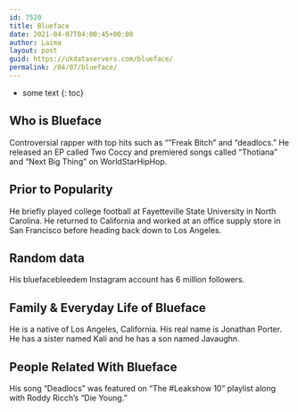 ```yaml
---
id: 7520
title: Blueface
date: 2021-04-07T04:00:45+00:00
author: Laima
layout: post
guid: https://ukdataservers.com/blueface/
permalink: /04/07/blueface/
---
```


* some text
{: toc}


## Who is Blueface
                  
                  
                  
Controversial rapper with top hits such as &#8220;&#8221;Freak Bitch&#8221; and &#8220;deadlocs.&#8221; He released an EP called Two Coccy and premiered songs called &#8220;Thotiana&#8221; and &#8220;Next Big Thing&#8221; on WorldStarHipHop.
                  
              
            
              
            
                
                
                
## Prior to Popularity
                  
                  
                  
He briefly played college football at Fayetteville State University in North Carolina. He returned to California and worked at an office supply store in San Francisco before heading back down to Los Angeles.
                  
              
            
              
            
                
                
                
## Random data
                  
                  
                  
His bluefacebleedem Instagram account has 6 million followers.
                  
              
            
              
            
                
                
                
## Family & Everyday Life of Blueface
                  
                  
                  
He is a native of Los Angeles, California. His real name is Jonathan Porter. He has a sister named Kali and he has a son named Javaughn.
                  
              
            
              
            
                
                
                
## People Related With Blueface
                  
                  
                  
His song &#8220;Deadlocs&#8221; was featured on &#8220;The #Leakshow 10&#8221; playlist along with Roddy Ricch&#8217;s &#8220;Die Young.&#8221;
                  
              
            
              
            
                
              
            
              
              
            
            
              
            
          
          
          